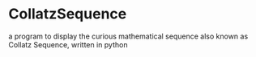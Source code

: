 # CollatzSequence
a program to display the curious mathematical sequence also known as Collatz Sequence, written in python
